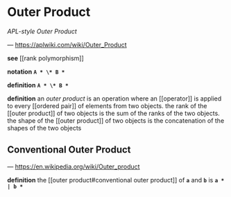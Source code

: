 # Outer Product

_APL-style Outer Product_

&mdash; <https://aplwiki.com/wiki/Outer_Product>

**see** [[rank polymorphism]]

**notation** **`A * \* B *`**

**definition** **`A * \* B *`**

**definition** an _outer product_ is an operation where an [[operator]] is applied to every [[ordered pair]] of elements from two objects. the rank of the [[outer product]] of two objects is the sum of the ranks of the two objects. the shape of the [[outer product]] of two objects is the concatenation of the shapes of the two objects

## Conventional Outer Product

&mdash; <https://en.wikipedia.org/wiki/Outer_product>

**definition** the [[outer product#conventional outer product]] of **`a`** and **`b`** is **`a * | b *`**
